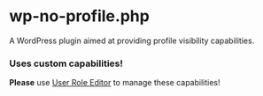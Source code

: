 # wp-no-profile.php

A WordPress plugin aimed at providing profile visibility capabilities.

### Uses custom capabilities!
**Please** use [User Role Editor](https://wordpress.org/plugins/user-role-editor/) to manage these capabilities!
